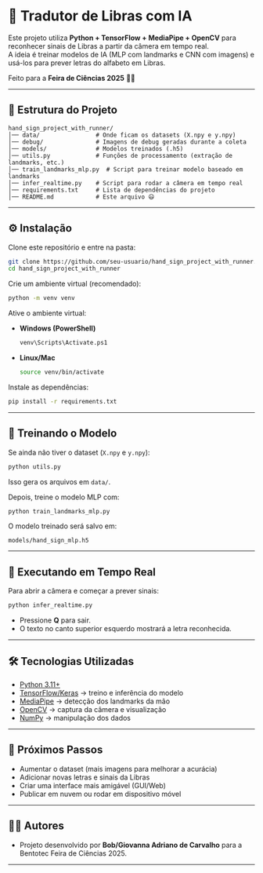 # 🤟 Tradutor de Libras com IA

Este projeto utiliza **Python + TensorFlow + MediaPipe + OpenCV** para reconhecer sinais de Libras a partir da câmera em tempo real.  
A ideia é treinar modelos de IA (MLP com landmarks e CNN com imagens) e usá-los para prever letras do alfabeto em Libras.  

Feito para a **Feira de Ciências 2025** 🧪✨

---

## 📂 Estrutura do Projeto

```
hand_sign_project_with_runner/
│── data/                # Onde ficam os datasets (X.npy e y.npy)
│── debug/               # Imagens de debug geradas durante a coleta
│── models/              # Modelos treinados (.h5)
│── utils.py             # Funções de processamento (extração de landmarks, etc.)
│── train_landmarks_mlp.py  # Script para treinar modelo baseado em landmarks
│── infer_realtime.py    # Script para rodar a câmera em tempo real
│── requirements.txt     # Lista de dependências do projeto
│── README.md            # Este arquivo 😃
```

---

## ⚙️ Instalação

Clone este repositório e entre na pasta:

```bash
git clone https://github.com/seu-usuario/hand_sign_project_with_runner.git
cd hand_sign_project_with_runner
```

Crie um ambiente virtual (recomendado):

```bash
python -m venv venv
```

Ative o ambiente virtual:

- **Windows (PowerShell)**  
  ```bash
  venv\Scripts\Activate.ps1
  ```

- **Linux/Mac**  
  ```bash
  source venv/bin/activate
  ```

Instale as dependências:

```bash
pip install -r requirements.txt
```

---

## 🧠 Treinando o Modelo

Se ainda não tiver o dataset (`X.npy` e `y.npy`):

```bash
python utils.py
```

Isso gera os arquivos em `data/`.

Depois, treine o modelo MLP com:

```bash
python train_landmarks_mlp.py
```

O modelo treinado será salvo em:

```
models/hand_sign_mlp.h5
```

---

## 📸 Executando em Tempo Real

Para abrir a câmera e começar a prever sinais:

```bash
python infer_realtime.py
```

- Pressione **Q** para sair.  
- O texto no canto superior esquerdo mostrará a letra reconhecida.  

---

## 🛠 Tecnologias Utilizadas

- [Python 3.11+](https://www.python.org/)  
- [TensorFlow/Keras](https://www.tensorflow.org/) → treino e inferência do modelo  
- [MediaPipe](https://developers.google.com/mediapipe) → detecção dos landmarks da mão  
- [OpenCV](https://opencv.org/) → captura da câmera e visualização  
- [NumPy](https://numpy.org/) → manipulação dos dados  

---

## 📌 Próximos Passos

- Aumentar o dataset (mais imagens para melhorar a acurácia)  
- Adicionar novas letras e sinais da Libras  
- Criar uma interface mais amigável (GUI/Web)  
- Publicar em nuvem ou rodar em dispositivo móvel  

---

## 👨‍💻 Autores

- Projeto desenvolvido por **Bob/Giovanna Adriano de Carvalho** para a Bentotec Feira de Ciências 2025.  

---
